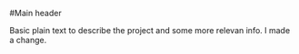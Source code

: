 #Main header

Basic plain text to describe the project and some more relevan info.
I made a change.
